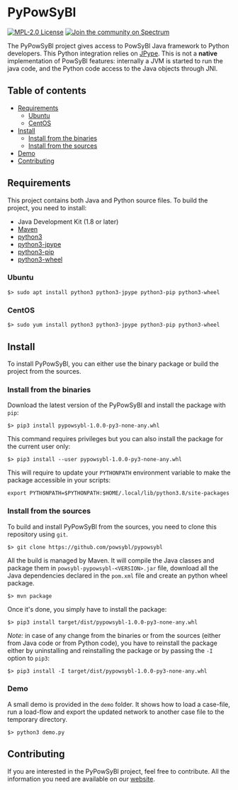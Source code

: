 # PyPowSyBl

[![MPL-2.0 License](https://img.shields.io/badge/license-MPL_2.0-blue.svg)](https://www.mozilla.org/en-US/MPL/2.0/)
[![Join the community on Spectrum](https://withspectrum.github.io/badge/badge.svg)](https://spectrum.chat/powsybl)

The PyPowSyBl project gives access to PowSyBl Java framework to Python developers. This Python integration relies on [JPype](https://github.com/jpype-project/jpype). This is not a **native** implementation of PowSyBl features: internally a JVM is started to run the java code, and the Python code access to the Java objects through JNI. 

## Table of contents
- [Requirements](#requirements)
    - [Ubuntu](#ubuntu-2004)
    - [CentOS](#centos)
- [Install](#install)
    - [Install from the binaries](#install-from-the-binaries)
    - [Install from the sources](#install-from-the-sources)
- [Demo](#demo)
- [Contributing](#contributing)

## Requirements
This project contains both Java and Python source files. To build the project, you need to install:
- Java Development Kit (1.8 or later)
- [Maven](https://maven.apache.org/)
- [python3](https://www.python.org)
- [python3-jpype](https://pypi.org/project/JPype1/)
- [python3-pip](https://pypi.org/project/pip/)
- [python3-wheel](https://pypi.org/project/wheel/)

### Ubuntu
```
$> sudo apt install python3 python3-jpype python3-pip python3-wheel
```

### CentOS
```
$> sudo yum install python3 python3-jpype python3-pip python3-wheel
```

## Install
To install PyPowSyBl, you can either use the binary package or build the project from the sources.

### Install from the binaries
Download the latest version of the PyPowSyBl and install the package with `pip`:
```
$> pip3 install pypowsybl-1.0.0-py3-none-any.whl
```

This command requires privileges but you can also install the package for the current user only:
```
$> pip3 install --user pypowsybl-1.0.0-py3-none-any.whl
```
This will require to update your `PYTHONPATH` environment variable to make the package accessible in your scripts:
```
export PYTHONPATH=$PYTHONPATH:$HOME/.local/lib/python3.8/site-packages
```

### Install from the sources
To build and install PyPowSyBl from the sources, you need to clone this repository using `git`.
```
$> git clone https://github.com/powsybl/pypowsybl
```

All the build is managed by Maven. It will compile the Java classes and package them in `powsybl-pypowsybl-<VERSION>.jar` file, download all the Java dependencies declared in the `pom.xml` file and create an python wheel package.
```
$> mvn package
```

Once it's done, you simply have to install the package:
```
$> pip3 install target/dist/pypowsybl-1.0.0-py3-none-any.whl
```

*Note:* in case of any change from the binaries or from the sources (either from Java code or from Python code), you have to reinstall the package either by uninstalling and reinstalling the package or by passing the `-I` option to `pip3`:
```
$> pip3 install -I target/dist/pypowsybl-1.0.0-py3-none-any.whl
```

### Demo
A small demo is provided in the `demo` folder. It shows how to load a case-file, run a load-flow and export the updated network to another case file to the temporary directory.
```
$> python3 demo.py
```

## Contributing
If you are interested in the PyPowSyBl project, feel free to contribute. All the information you need are available on our [website](https://www.powsybl.org/pages/contributing/).
